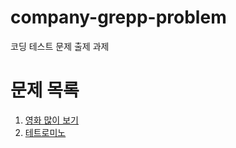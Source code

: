 # company-grepp-problem
코딩 테스트 문제 출제 과제

# 문제 목록
1. [영화 많이 보기](schedule-movie)
1. [테트로미노](fill-with-tetromino)
